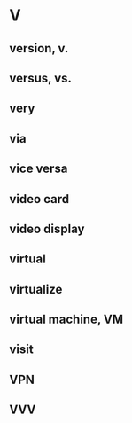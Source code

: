 # V

## version, v.

## versus, vs.

## very


## via

## vice versa

## video card

## video display

## virtual

## virtualize

## virtual machine, VM



## visit


## VPN

## VVV
